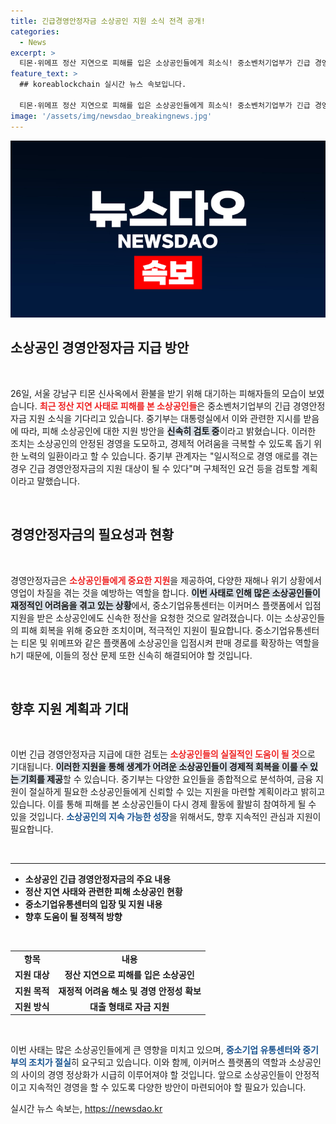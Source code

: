 ```yaml
---
title: 긴급경영안정자금 소상공인 지원 소식 전격 공개!
categories:
  - News
excerpt: >
  티몬·위메프 정산 지연으로 피해를 입은 소상공인들에게 희소식! 중소벤처기업부가 긴급 경영안정자금 지급을 검토 중입니다. 역대급 지원책이 현실화될지 주목해보세요!
feature_text: >
  ## koreablockchain 실시간 뉴스 속보입니다.

  티몬·위메프 정산 지연으로 피해를 입은 소상공인들에게 희소식! 중소벤처기업부가 긴급 경영안정자금 지급을 검토 중입니다. 역대급 지원책이 현실화될지 주목해보세요!
image: '/assets/img/newsdao_breakingnews.jpg'
---
```


<p><img src="/assets/img/newsdao_breakingnews.jpg" alt="koreablockchain 속보" /></p>

<h2 data-ke-size="size26">소상공인 경영안정자금 지급 방안</h2>

<p data-ke-size="size16">&nbsp;</p>

<p data-ke-size="size16">26일, 서울 강남구 티몬 신사옥에서 환불을 받기 위해 대기하는 피해자들의 모습이 보였습니다. <b><span style="color: #ee2323;">최근 정산 지연 사태로 피해를 본 소상공인들</span></b>은 중소벤처기업부의 긴급 경영안정자금 지원 소식을 기다리고 있습니다. 중기부는 대통령실에서 이와 관련한 지시를 받음에 따라, 피해 소상공인에 대한 지원 방안을 <b><span style="background-color: #21538527;">신속히 검토 중</span></b>이라고 밝혔습니다. 이러한 조치는 소상공인의 안정된 경영을 도모하고, 경제적 어려움을 극복할 수 있도록 돕기 위한 노력의 일환이라고 할 수 있습니다. 중기부 관계자는 "일시적으로 경영 애로를 겪는 경우 긴급 경영안정자금의 지원 대상이 될 수 있다"며 구체적인 요건 등을 검토할 계획이라고 말했습니다.</p>

<p data-ke-size="size16">&nbsp;</p>

<h2 data-ke-size="size26">경영안정자금의 필요성과 현황</h2>

<p data-ke-size="size16">&nbsp;</p>

<p data-ke-size="size16">경영안정자금은 <b><span style="color: #ee2323;">소상공인들에게 중요한 지원</span></b>을 제공하여, 다양한 재해나 위기 상황에서 영업이 차질을 겪는 것을 예방하는 역할을 합니다. <b><span style="background-color: #21538527;">이번 사태로 인해 많은 소상공인들이 재정적인 어려움을 겪고 있는 상황</span></b>에서, 중소기업유통센터는 이커머스 플랫폼에서 입점 지원을 받은 소상공인에도 신속한 정산을 요청한 것으로 알려졌습니다. 이는 소상공인들의 피해 회복을 위해 중요한 조치이며, 적극적인 지원이 필요합니다. 중소기업유통센터는 티몬 및 위메프와 같은 플랫폼에 소상공인을 입점시켜 판매 경로를 확장하는 역할을 h기 때문에, 이들의 정산 문제 또한 신속히 해결되어야 할 것입니다.</p>

<p data-ke-size="size16">&nbsp;</p>

<h2 data-ke-size="size26">향후 지원 계획과 기대</h2>

<p data-ke-size="size16">&nbsp;</p>

<p data-ke-size="size16">이번 긴급 경영안정자금 지급에 대한 검토는 <b><span style="color: #ee2323;">소상공인들의 실질적인 도움이 될 것</span></b>으로 기대됩니다. <b><span style="background-color: #21538527;">이러한 지원을 통해 생계가 어려운 소상공인들이 경제적 회복을 이룰 수 있는 기회를 제공</span></b>할 수 있습니다. 중기부는 다양한 요인들을 종합적으로 분석하여, 금융 지원이 절실하게 필요한 소상공인들에게 신뢰할 수 있는 지원을 마련할 계획이라고 밝히고 있습니다. 이를 통해 피해를 본 소상공인들이 다시 경제 활동에 활발히 참여하게 될 수 있을 것입니다. <b><span style="color: #1a5490;">소상공인의 지속 가능한 성장</span></b>을 위해서도, 향후 지속적인 관심과 지원이 필요합니다.</p>

<p data-ke-size="size16">&nbsp;</p>

<hr>

<ul>
  <li><b>소상공인 긴급 경영안정자금의 주요 내용</b></li>
  <li><b>정산 지연 사태와 관련한 피해 소상공인 현황</b></li>
  <li><b>중소기업유통센터의 입장 및 지원 내용</b></li>
  <li><b>향후 도움이 될 정책적 방향</b></li>
</ul>

<p data-ke-size="size16">&nbsp;</p>

<table>
  <tr>
    <td style="text-align: center; height: 17px;"><b>항목</b></td>
    <td style="text-align: center; height: 17px;"><b>내용</b></td>
  </tr>
  <tr>
    <td style="text-align: center; height: 17px;"><b>지원 대상</b></td>
    <td style="text-align: center; height: 17px;"><b>정산 지연으로 피해를 입은 소상공인</b></td>
  </tr>
  <tr>
    <td style="text-align: center; height: 17px;"><b>지원 목적</b></td>
    <td style="text-align: center; height: 17px;"><b>재정적 어려움 해소 및 경영 안정성 확보</b></td>
  </tr>
  <tr>
    <td style="text-align: center; height: 17px;"><b>지원 방식</b></td>
    <td style="text-align: center; height: 17px;"><b>대출 형태로 자금 지원</b></td>
  </tr>
</table>

<p data-ke-size="size16">&nbsp;</p>

<p data-ke-size="size16">이번 사태는 많은 소상공인들에게 큰 영향을 미치고 있으며, <b><span style="color: #1a5490;">중소기업 유통센터와 중기부의 조치가 절실</span></b>히 요구되고 있습니다. 이와 함께, 이커머스 플랫폼의 역할과 소상공인의 사이의 경영 정상화가 시급히 이루어져야 할 것입니다. 앞으로 소상공인들이 안정적이고 지속적인 경영을 할 수 있도록 다양한 방안이 마련되어야 할 필요가 있습니다.</p>
실시간 뉴스 속보는, <a href="https://newsdao.kr" rel="dofollow">https://newsdao.kr</a>


